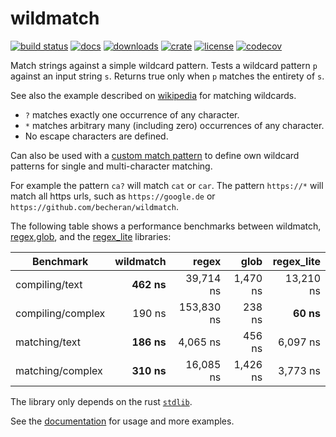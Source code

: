 # wildmatch

[![build status](https://github.com/becheran/wildmatch/workflows/Build/badge.svg)](https://github.com/becheran/wildmatch/actions?workflow=Build)
[![docs](https://docs.rs/wildmatch/badge.svg)](https://docs.rs/wildmatch)
[![downloads](https://img.shields.io/crates/v/wildmatch.svg?color=orange)](https://crates.io/crates/wildmatch)
[![crate](https://badgen.net/crates/d/wildmatch)](https://crates.io/crates/wildmatch)
[![license](https://img.shields.io/badge/License-MIT-yellow.svg)](https://opensource.org/licenses/MIT)
[![codecov](https://img.shields.io/codecov/c/github/becheran/wildmatch/master)](https://codecov.io/gh/becheran/wildmatch)

Match strings against a simple wildcard pattern. Tests a wildcard pattern `p` against an input string `s`. Returns true only when `p` matches the entirety of `s`.

See also the example described on [wikipedia](https://en.wikipedia.org/wiki/Matching_wildcards) for matching wildcards.

- `?` matches exactly one occurrence of any character.
- `*` matches arbitrary many (including zero) occurrences of any character.
- No escape characters are defined.

Can also be used with a [custom match pattern](https://docs.rs/wildmatch/latest/wildmatch/struct.WildMatchPattern.html) to define own wildcard patterns for single and multi-character matching.

For example the pattern `ca?` will match `cat` or `car`. The pattern `https://*` will match all https urls, such as `https://google.de` or `https://github.com/becheran/wildmatch`.

The following table shows a performance benchmarks between wildmatch, [regex](https://crates.io/crates/regex),[glob](https://docs.rs/glob/0.3.0/glob/struct.Pattern.html), and the [regex_lite](https://github.com/rust-lang/regex/tree/master/regex-lite) libraries:

| Benchmark         | wildmatch     | regex      | glob           | regex_lite
| ----              | ------------: | ---------: | -------------: | ---------:
| compiling/text    |    **462 ns** |  39,714 ns |   1,470 ns     | 13,210 ns
| compiling/complex |     190 ns    | 153,830 ns |     238 ns     | **60 ns**
| matching/text     |    **186 ns** |   4,065 ns |     456 ns     | 6,097 ns
| matching/complex  |    **310 ns** |  16,085 ns |   1,426 ns     | 3,773 ns

The library only depends on the rust [`stdlib`](https://doc.rust-lang.org/std/).

See the [documentation](https://docs.rs/wildmatch) for usage and more examples.
